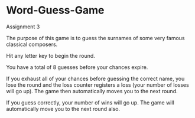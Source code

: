 # Word-Guess-Game
Assignment 3

The purpose of this game is to guess the surnames of some very famous classical composers.

Hit any letter key to begin the round.

You have a total of 8 guesses before your chances expire.

If you exhaust all of your chances before guessing the correct name, you lose the round and the loss counter registers a loss (your number of losses will go up). The game then automatically moves you to the next round.

If you guess correctly, your number of wins will go up. The game will automatically move you to the next round also.
